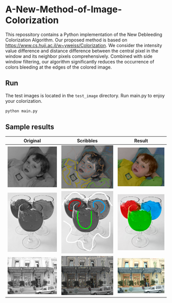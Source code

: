 # A-New-Method-of-Image-Colorization

This repossitory contains a Python implementation of the New Debleeding Colorization Algorithm.
Our proposed method is based on https://www.cs.huji.ac.il/w~yweiss/Colorization. 
We consider the intensity value difference and distance difference between the central pixel in the window and its neighbor pixels comprehensively. 
Combined with side window filtering, our algorithm significantly reduces the occurrence of colors bleeding at the edges of the colored image. 

## Run
The test images is located in the `test_image` directory.
Run main.py to enjoy your colorization.

```bash
python main.py
```

## Sample results

Original                       | Scribbles                              | Result                          
:-------------:                | :-------------:                        | :-----:                         
![Original](test_images/baby.bmp)      | ![Scribbles](test_images/baby_marked.bmp)      | ![Result](result_images/with_SWF/baby.bmp)     
![Original](test_images/glass.bmp)   | ![Scribbles](test_images/glass_marked.bmp)   | ![Result](result_images/with_SWF/glass.bmp)  
![Original](test_images/monaco.bmp)  | ![Scribbles](test_images/monaco_marked.bmp)  | ![Result](result_images/with_SWF/monaco.bmp) 
